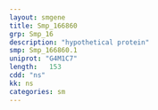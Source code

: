 ```yaml
---
layout: smgene
title: Smp_166860
grp: Smp_16
description: "hypothetical protein"
smp: Smp_166860.1
uniprot: "G4M1C7"
length:   153
cdd: "ns"
kk: ns
categories: sm
---
```

